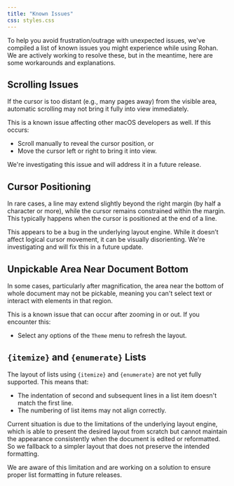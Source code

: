 ```yaml
---
title: "Known Issues"
css: styles.css
---
```


To help you avoid frustration/outrage with unexpected issues, we've compiled a list of known issues you might experience while using Rohan. We are actively working to resolve these, but in the meantime, here are some workarounds and explanations.

## Scrolling Issues

If the cursor is too distant (e.g., many pages away) from the visible area, automatic scrolling may not bring it fully into view immediately.

This is a known issue affecting other macOS developers as well. If this occurs:

- Scroll manually to reveal the cursor position, or
- Move the cursor left or right to bring it into view.

We're investigating this issue and will address it in a future release.

## Cursor Positioning

In rare cases, a line may extend slightly beyond the right margin (by half a character or more), while the cursor remains constrained within the margin. This typically happens when the cursor is positioned at the end of a line.

This appears to be a bug in the underlying layout engine. While it doesn’t affect logical cursor movement, it can be visually disorienting. We're investigating and will fix this in a future update.

## Unpickable Area Near Document Bottom

In some cases, particularly after magnification, the area near the bottom of whole document may not be pickable, meaning you can't select text or interact with elements in that region.

This is a known issue that can occur after zooming in or out. If you encounter this:

- Select any options of the `Theme` menu to refresh the layout.

## `{itemize}` and `{enumerate}` Lists

The layout of lists using `{itemize}` and `{enumerate}` are not yet fully supported. This means that:

- The indentation of second and subsequent lines in a list item doesn't match the first line.
- The numbering of list items may not align correctly.

Current situation is due to the limitations of the underlying layout engine, which is able to present the
desired layout from scratch but cannot maintain the appearance consistently when the document is edited or reformatted.
So we fallback to a simpler layout that does not preserve the intended formatting.

We are aware of this limitation and are working on a solution to ensure proper list formatting in future releases.
